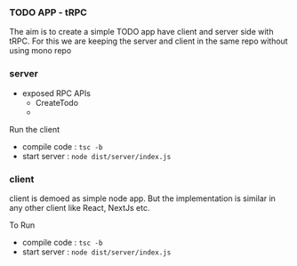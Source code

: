 ### TODO APP - tRPC

The aim is to create a simple TODO app have client and server side with tRPC.
For this we are keeping the server and client in the same repo without using mono repo 


### server

- exposed RPC APIs
    - CreateTodo
    - 

Run the client 
- compile code : `tsc -b`
- start server : `node dist/server/index.js`

### client 
client is demoed as simple node app. But the implementation is similar in any other client like React, NextJs etc.

To Run 
- compile code : `tsc -b`
- start server : `node dist/server/index.js`